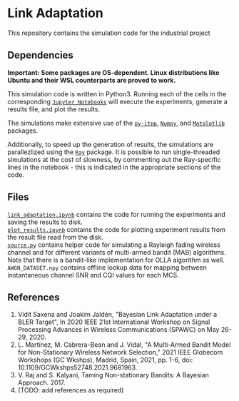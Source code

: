 # Link Adaptation
This repository contains the simulation code for the industrial project

## Dependencies

**Important: Some packages are OS-dependent. Linux distributions like Ubuntu and their WSL counterparts are proved to work.**

This simulation code is written in Python3. Running each of the cells in the corresponding [`Jupyter Notebooks`](https://github.com/jupyter/notebook) will execute the experiments, generate a results file, and plot the results.

The simulations make extensive use of the [`py-itpp`](https://github.com/vidits-kth/py-itpp), [`Numpy`](https://github.com/numpy/numpy), and [`Matplotlib`](https://github.com/matplotlib/matplotlib) packages.

Additionally, to speed up the generation of results, the simulations are parallezlized using the [`Ray`](http://ray.readthedocs.io/en/latest/index.html) package. It is possible to run single-threaded simulations at the cost of slowness, by commenting out the Ray-specific lines in the notebook - this is indicated in the appropriate sections of the code.

## Files  
[`link_adaptation.ipynb`](/link_adaptation.ipynb) contains the code for running the experiments and saving the results to disk.  
[`plot_results.ipynb`](/plot_results.ipynb) contains the code for plotting experiment results from the result file read from the disk.  
[`source.py`](/source.py) contains helper code for simulating a Rayleigh fading wireless channel and for different variants of multi-armed bandit (MAB) algorithms. Note that there is a bandit-like implementation for OLLA algorithm as well.
`AWGN_DATASET.npy` contains offline lookup data for mapping between instantaneous channel SNR and CQI values for each MCS.  

## References
1. Vidit Saxena and Joakim Jaldén, "Bayesian Link Adaptation under a BLER Target", In 2020 IEEE 21st International Workshop on Signal Processing Advances in Wireless Communications (SPAWC) on May 26-29, 2020.
2. L. Martínez, M. Cabrera-Bean and J. Vidal, "A Multi-Armed Bandit Model for Non-Stationary Wireless Network Selection," 2021 IEEE Globecom Workshops (GC Wkshps), Madrid, Spain, 2021, pp. 1-6, doi: 10.1109/GCWkshps52748.2021.9681963.
3. V. Raj and S. Kalyani, Taming Non-stationary Bandits: A Bayesian Approach. 2017.
4. (TODO: add references as required)
